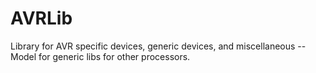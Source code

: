 # AVRLib
Library for AVR specific devices, generic devices, and miscellaneous -- Model for generic libs for other processors.
